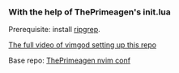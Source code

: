 ### With the help of ThePrimeagen's init.lua
Prerequisite: install [ripgrep](https://github.com/BurntSushi/ripgrep).

[The full video of vimgod setting up this repo](https://www.youtube.com/watch?v=w7i4amO_zaE)

Base repo: [ThePrimeagen nvim conf](https://github.com/ThePrimeagen/init.lua/commit)

